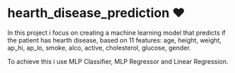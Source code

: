 # hearth_disease_prediction ❤
In this project i focus on creating a machine learning model that predicts if the patient has hearth disease, based on 11 features: age, height, weight, ap_hi, ap_lo, smoke, alco, active, cholesterol, glucose, gender.

To achieve this i use MLP Classifier, MLP Regressor and Linear Regression.


